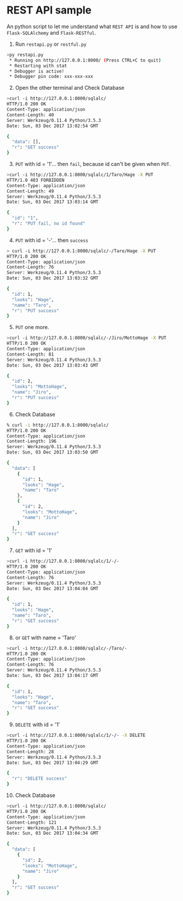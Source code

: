 # REST API sample

An python script to let me understand what ```REST API``` is and
how to use ```Flask-SQLAlchemy``` and ```Flask-RESTful```.


1. Run ```restapi.py``` or ```restful.py```

```sh
>py restapi.py
 * Running on http://127.0.0.1:8000/ (Press CTRL+C to quit)
 * Restarting with stat
 * Debugger is active!
 * Debugger pin code: xxx-xxx-xxx
```

2. Open the other terminal and Check Database
```sh
>curl -i http://127.0.0.1:8000/sqlalc/
HTTP/1.0 200 OK
Content-Type: application/json
Content-Length: 40
Server: Werkzeug/0.11.4 Python/3.5.3
Date: Sun, 03 Dec 2017 13:02:54 GMT

{
  "data": [],
  "r": "GET success"
}
```

3. ```PUT``` with id = '1'... then ```fail```, because id can't be given when ```PUT```.
```sh
>curl -i http://127.0.0.1:8000/sqlalc/1/Taro/Hage -X PUT
HTTP/1.0 403 FORBIDDEN
Content-Type: application/json
Content-Length: 49
Server: Werkzeug/0.11.4 Python/3.5.3
Date: Sun, 03 Dec 2017 13:03:14 GMT

{
  "id": "1",
  "r": "PUT fail, no id found"
}
```

4. ```PUT``` with id = '-'... then ```success```
```sh
> curl -i http://127.0.0.1:8000/sqlalc/-/Taro/Hage -X PUT
HTTP/1.0 200 OK
Content-Type: application/json
Content-Length: 76
Server: Werkzeug/0.11.4 Python/3.5.3
Date: Sun, 03 Dec 2017 13:03:32 GMT

{
  "id": 1,
  "looks": "Hage",
  "name": "Taro",
  "r": "PUT success"
}
```

5. ```PUT``` one more. 
```sh
>curl -i http://127.0.0.1:8000/sqlalc/-/Jiro/MottoHage -X PUT
HTTP/1.0 200 OK
Content-Type: application/json
Content-Length: 81
Server: Werkzeug/0.11.4 Python/3.5.3
Date: Sun, 03 Dec 2017 13:03:43 GMT

{
  "id": 2,
  "looks": "MottoHage",
  "name": "Jiro",
  "r": "PUT success"
}
```

6. Check Database
```sh
% curl -i http://127.0.0.1:8000/sqlalc/
HTTP/1.0 200 OK
Content-Type: application/json
Content-Length: 196
Server: Werkzeug/0.11.4 Python/3.5.3
Date: Sun, 03 Dec 2017 13:03:50 GMT

{
  "data": [
    {
      "id": 1,
      "looks": "Hage",
      "name": "Taro"
    },
    {
      "id": 2,
      "looks": "MottoHage",
      "name": "Jiro"
    }
  ],
  "r": "GET success"
}
```

7. ```GET``` with id = '1'
```sh
>curl -i http://127.0.0.1:8000/sqlalc/1/-/-
HTTP/1.0 200 OK
Content-Type: application/json
Content-Length: 76
Server: Werkzeug/0.11.4 Python/3.5.3
Date: Sun, 03 Dec 2017 13:04:04 GMT

{
  "id": 1,
  "looks": "Hage",
  "name": "Taro",
  "r": "GET success"
}
```

8. or ```GET``` with name = 'Taro'
```sh
>curl -i http://127.0.0.1:8000/sqlalc/-/Taro/-
HTTP/1.0 200 OK
Content-Type: application/json
Content-Length: 76
Server: Werkzeug/0.11.4 Python/3.5.3
Date: Sun, 03 Dec 2017 13:04:17 GMT

{
  "id": 1,
  "looks": "Hage",
  "name": "Taro",
  "r": "GET success"
}
```

9. ```DELETE``` with id = '1'
```sh
>curl -i http://127.0.0.1:8000/sqlalc/1/-/- -X DELETE
HTTP/1.0 200 OK
Content-Type: application/json
Content-Length: 28
Server: Werkzeug/0.11.4 Python/3.5.3
Date: Sun, 03 Dec 2017 13:04:29 GMT

{
  "r": "DELETE success"
}
```

10. Check Database
```sh
>curl -i http://127.0.0.1:8000/sqlalc/
HTTP/1.0 200 OK
Content-Type: application/json
Content-Length: 121
Server: Werkzeug/0.11.4 Python/3.5.3
Date: Sun, 03 Dec 2017 13:04:34 GMT

{
  "data": [
    {
      "id": 2,
      "looks": "MottoHage",
      "name": "Jiro"
    }
  ],
  "r": "GET success"
}
```
